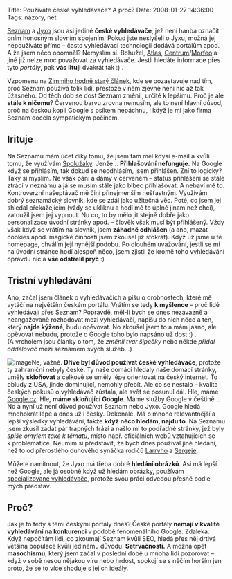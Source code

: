 Title: Používáte české vyhledávače? A proč?
Date: 2008-01-27 14:36:00
Tags: názory, net

[Seznam](http://www.seznam.cz) a [Jyxo](http://www.jyxo.cz) jsou
asi jediné **české vyhledávače**, jež není hanba označit oním
honosným slovním spojením. Pokud jste neslyšeli o Jyxu, možná jej
nepoužíváte přímo – často vyhledávací technologii dodává portálům
apod. A že jsem něco opomněl? Nemyslím si. Bohužel,
[Atlas](http://www.atlas.cz),
[Centrum](http://www.centrum.cz)/[Morfeo](http://www.morfeo.cz) a
jiné již nelze moc považovat za vyhledávače. Jestli hledáte
informace přes tyto *portály*, pak **vás lituji** dvakrát tak :) .

Vzpomenu na
[Zimmiho hodně starý článek](http://www.zimmi.cz/clanky/proc-pouzivate-seznam.php),
kde se pozastavuje nad tím, proč Seznam používá tolik lidí,
přestože v něm zjevně není nic až tak úžasného. Od těch dob se dost
Seznam změnil, určitě k lepšímu. Proč je ale **stále k ničemu**?
Červenou barvu zrovna nemusím, ale to není hlavní důvod, proč na
českou kopii Google s psíkem nepáchnu, i když je mi jako firma
Seznam docela sympatickým počinem.

## Irituje

Na Seznamu mám účet díky tomu, že jsem tam měl kdysi e-mail a kvůli
tomu, že využívám [Spolužáky](http://www.spoluzaci.cz). Jenže…
**Přihlašování nefunguje.** Na Google když se přihlásím, tak dokud
se neodhlásím, jsem přihlášen. Zní to logicky? Taky si myslím. Ne
však páni a dámy v červeném – status přihlášení se stále ztrácí
v neznámu a já se musím stále jako blbec přihlašovat. A nebaví mě
to. Kontroverzní našeptávač mě činí přinejmenším nešťastným.
Využívám dobrý seznamácký slovník, kde se zdál jako užitečná věc.
Poté, co jsem jej shledal překážejícím (vždy se ukliknu a hodí mě
to úplně jinam než chci), zatoužil jsem jej vypnout. Nu co, to by
mělo jít stejně dobře jako personalizace úvodní stránky apod. –
člověk však musí být přihlášený. Vždy však když se vrátím na
slovník, jsem **záhadně odhlášen** (a ano, mazat cookies apod.
magické činnosti jsem zkoušel již stokrát). Když už jsme u té
homepage, chválím její nynější podobu. Po dlouhém uvažování, jestli
se mi na úvodní stránce hodí alespoň něco, jsem zjistil že kromě
toho vyhledávání opravdu nic a **vše odstřelil pryč** :) .

## Tristní vyhledávání

Ano, začal jsem článek o vyhledávačích a píšu o drobnostech, které
mě vytáčí na největším českém portálu. Vrátím se tedy
**k myšlence** – proč lidé vyhledávají přes Seznam? Popravdě,
měl-li bych se dnes nezávazně a neangažovaně rozhodovat mezi
vyhledávači, napíšu do nich něco a ten, který **najde kýžené**,
budu opěvovat. No zkoušel jsem to a mám jasno, ale opěvovat nebudu,
protože o Google toho bylo napsáno už dost :) . (A vrcholem jsou
články o tom, že *změnil tvar šipečky* nebo někde
*přidal oddělovač* mezi seznamem svých služeb…)

![image](http://blog.javorek.net/image/35/)Ne, vážně.
**Dříve byl důvod používat české vyhledávače**, protože ty
zahraniční nebyly české. Ty naše domácí hledaly naše domácí
stránky, uměly **skloňovat** a celkově se uměly lépe orientovat na
český internet. To obludy z USA, jinde dominující, nemohly přebít.
Ale co se nestalo – kvalita českých pokusů o vyhledávač zůstala,
ale svět se posunul dál. Hle, máme
[Google.cz](http://www.google.cz). Hle, **máme skloňující Google**.
Máme služby Google v češtině… No a nyní už není důvod používat
Seznam nebo Jyxo. Google hledá mnohokrát lépe a dnes už i česky.
Dokonale. Má o mnoho relevantnější a lepší výsledky vyhledávání,
takže **když něco hledám, najdu to**. Na Seznamu jsem zkusil zadat
pár trapných frází a našlo mi to podřadné stránky, jež byly
*spíše omylem také k tématu*, místo např. oficiálních webů
vztahujících se k problematice. Neumím si představit, že bych dnes
používal jiné hledání, než to od přerostlého duhového synáčka
rodičů [Larryho](http://en.wikipedia.org/wiki/Larry_Page) a
[Sergeje](http://en.wikipedia.org/wiki/Sergey_Brin).

Můžete namítnout, že Jyxo má třeba dobré **hledání obrázků**. Asi
má lepší než Google, ale já osobně když už hledám obrázky, používám
[specializované vyhledávače](http://www.yotophoto.com/), protože
svou práci odvedou přesně podle mých představ.

## Proč?

Jak je to tedy s těmi českými portály dnes? České portály
**nemají v kvalitě vyhledávání na konkurenci** v podobě
fenomenálního Google. Zdaleka. Když nepočítám lidi, co zkoumají
Seznam kvůli SEO, hledá přes něj drtivá většina populace kvůli
jedinému důvodu. **Setrvačnosti.** A možná opět **masochismu**,
který jsem začal v poslední době u mnoha lidí pozorovat – když
v sobě nesou nějakou víru nebo hrdost, spokojí se s něčím horším
jen proto, že se to více shoduje s jejich ideály.